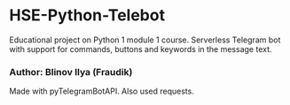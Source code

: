 # HSE-Python-Telebot
Educational project on Python 1 module 1 course. Serverless Telegram bot with support for commands, buttons and keywords in the message text.

### Author: Blinov Ilya (Fraudik)

Made with pyTelegramBotAPI. Also used requests.

